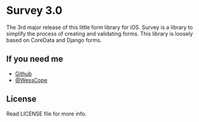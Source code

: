 # Survey 3.0
The 3rd major release of this little form library for iOS. Survey is a library to simplify the process of creating and validating forms.  This library is loosely based on CoreData and Django forms.


## If you need me
* [Github](http://www.github.com/wess)
* [@WessCope](http://www.twitter.com/wesscope)

## License
Read LICENSE file for more info.
